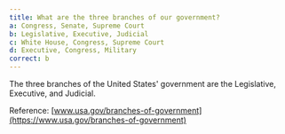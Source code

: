 ```yaml
---
title: What are the three branches of our government?
a: Congress, Senate, Supreme Court
b: Legislative, Executive, Judicial
c: White House, Congress, Supreme Court
d: Executive, Congress, Military
correct: b
---
```


The three branches of the United States' government are the Legislative, Executive, and Judicial.

Reference:
[www.usa.gov/branches-of-government](https://www.usa.gov/branches-of-government)
